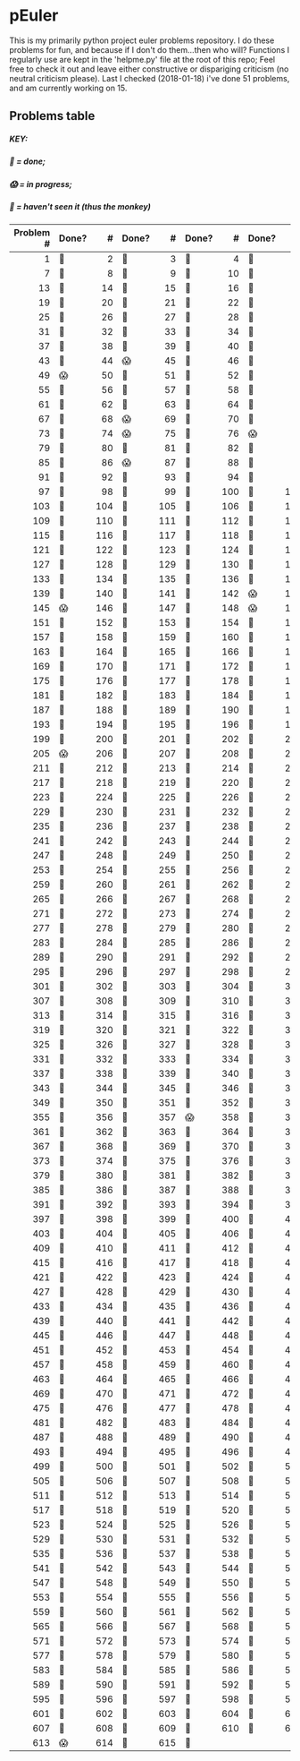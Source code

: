 # pEuler

This is my primarily python project euler problems repository.
I do these problems for fun, and because if I don't do them...then who will?
Functions I regularly use are kept in the 'helpme.py' file at the root of this repo;
Feel free to check it out and leave either constructive or dispariging criticism (no neutral criticism please).
Last I checked (2018-01-18) i've done 51 problems, and am currently working on 15.

## Problems table

##### KEY: 
##### :metal: = done; 
##### :scream: = in progress; 
##### :see_no_evil: = haven't seen it (thus the monkey)

| Problem # | Done? | # | Done? | # | Done? | # | Done? | # | Done? | # | Done? |
| ---:|:--- | ---:|:--- | ---:|:--- | ---:|:--- | ---:|:--- | ---:|:--- |
| 1 | :metal: | 2 | :metal: | 3 | :metal: | 4 | :metal: | 5 | :metal: | 6 | :metal: |
| 7 | :metal: | 8 | :metal: | 9 | :metal: | 10 | :metal: | 11 | :metal: | 12 | :metal: |
| 13 | :metal: | 14 | :see_no_evil: | 15 | :metal: | 16 | :metal: | 17 | :metal: | 18 | :metal: |
| 19 | :metal: | 20 | :metal: | 21 | :metal: | 22 | :metal: | 23 | :metal: | 24 | :metal: |
| 25 | :metal: | 26 | :metal: | 27 | :metal: | 28 | :metal: | 29 | :metal: | 30 | :see_no_evil: |
| 31 | :metal: | 32 | :metal: | 33 | :metal: | 34 | :see_no_evil: | 35 | :metal: | 36 | :metal: |
| 37 | :metal: | 38 | :metal: | 39 | :see_no_evil: | 40 | :metal: | 41 | :metal: | 42 | :metal: |
| 43 | :metal: | 44 | :scream: | 45 | :metal: | 46 | :see_no_evil: | 47 | :scream: | 48 | :metal: |
| 49 | :scream: | 50 | :metal: | 51 | :see_no_evil: | 52 | :see_no_evil: | 53 | :see_no_evil: | 54 | :see_no_evil: |
| 55 | :see_no_evil: | 56 | :metal: | 57 | :see_no_evil: | 58 | :see_no_evil: | 59 | :see_no_evil: | 60 | :see_no_evil: |
| 61 | :see_no_evil: | 62 | :see_no_evil: | 63 | :see_no_evil: | 64 | :see_no_evil: | 65 | :see_no_evil: | 66 | :see_no_evil: |
| 67 | :metal: | 68 | :scream: | 69 | :see_no_evil: | 70 | :see_no_evil: | 71 | :see_no_evil: | 72 | :see_no_evil: |
| 73 | :see_no_evil: | 74 | :scream: | 75 | :see_no_evil: | 76 | :scream: | 77 | :see_no_evil: | 78 | :see_no_evil: |
| 79 | :metal: | 80 | :see_no_evil: | 81 | :see_no_evil: | 82 | :see_no_evil: | 83 | :see_no_evil: | 84 | :see_no_evil: |
| 85 | :metal: | 86 | :scream: | 87 | :see_no_evil: | 88 | :see_no_evil: | 89 | :see_no_evil: | 90 | :see_no_evil: |
| 91 | :see_no_evil: | 92 | :metal: | 93 | :see_no_evil: | 94 | :see_no_evil: | 95 | :see_no_evil: | 96 | :see_no_evil: |
| 97 | :metal: | 98 | :see_no_evil: | 99 | :see_no_evil: | 100 | :see_no_evil: | 101 | :see_no_evil: | 102 | :metal: |
| 103 | :see_no_evil: | 104 | :see_no_evil: | 105 | :see_no_evil: | 106 | :see_no_evil: | 107 | :see_no_evil: | 108 | :see_no_evil: |
| 109 | :see_no_evil: | 110 | :see_no_evil: | 111 | :see_no_evil: | 112 | :metal: | 113 | :see_no_evil: | 114 | :see_no_evil: |
| 115 | :see_no_evil: | 116 | :see_no_evil: | 117 | :see_no_evil: | 118 | :see_no_evil: | 119 | :see_no_evil: | 120 | :see_no_evil: |
| 121 | :see_no_evil: | 122 | :see_no_evil: | 123 | :see_no_evil: | 124 | :see_no_evil: | 125 | :scream: | 126 | :see_no_evil: |
| 127 | :see_no_evil: | 128 | :see_no_evil: | 129 | :see_no_evil: | 130 | :see_no_evil: | 131 | :see_no_evil: | 132 | :see_no_evil: |
| 133 | :see_no_evil: | 134 | :see_no_evil: | 135 | :see_no_evil: | 136 | :see_no_evil: | 137 | :see_no_evil: | 138 | :see_no_evil: |
| 139 | :see_no_evil: | 140 | :see_no_evil: | 141 | :see_no_evil: | 142 | :scream: | 143 | :see_no_evil: | 144 | :see_no_evil: |
| 145 | :scream: | 146 | :see_no_evil: | 147 | :see_no_evil: | 148 | :scream: | 149 | :see_no_evil: | 150 | :see_no_evil: |
| 151 | :see_no_evil: | 152 | :see_no_evil: | 153 | :see_no_evil: | 154 | :see_no_evil: | 155 | :see_no_evil: | 156 | :see_no_evil: |
| 157 | :see_no_evil: | 158 | :see_no_evil: | 159 | :see_no_evil: | 160 | :see_no_evil: | 161 | :see_no_evil: | 162 | :see_no_evil: |
| 163 | :see_no_evil: | 164 | :see_no_evil: | 165 | :see_no_evil: | 166 | :see_no_evil: | 167 | :see_no_evil: | 168 | :see_no_evil: |
| 169 | :see_no_evil: | 170 | :see_no_evil: | 171 | :see_no_evil: | 172 | :see_no_evil: | 173 | :see_no_evil: | 174 | :see_no_evil: |
| 175 | :see_no_evil: | 176 | :see_no_evil: | 177 | :see_no_evil: | 178 | :see_no_evil: | 179 | :scream: | 180 | :see_no_evil: |
| 181 | :see_no_evil: | 182 | :see_no_evil: | 183 | :see_no_evil: | 184 | :see_no_evil: | 185 | :see_no_evil: | 186 | :see_no_evil: |
| 187 | :see_no_evil: | 188 | :see_no_evil: | 189 | :see_no_evil: | 190 | :see_no_evil: | 191 | :see_no_evil: | 192 | :see_no_evil: |
| 193 | :see_no_evil: | 194 | :see_no_evil: | 195 | :see_no_evil: | 196 | :see_no_evil: | 197 | :see_no_evil: | 198 | :see_no_evil: |
| 199 | :see_no_evil: | 200 | :see_no_evil: | 201 | :see_no_evil: | 202 | :see_no_evil: | 203 | :see_no_evil: | 204 | :see_no_evil: |
| 205 | :scream: | 206 | :metal: | 207 | :see_no_evil: | 208 | :see_no_evil: | 209 | :see_no_evil: | 210 | :see_no_evil: |
| 211 | :see_no_evil: | 212 | :see_no_evil: | 213 | :see_no_evil: | 214 | :see_no_evil: | 215 | :see_no_evil: | 216 | :see_no_evil: |
| 217 | :see_no_evil: | 218 | :see_no_evil: | 219 | :see_no_evil: | 220 | :see_no_evil: | 221 | :see_no_evil: | 222 | :see_no_evil: |
| 223 | :see_no_evil: | 224 | :see_no_evil: | 225 | :see_no_evil: | 226 | :see_no_evil: | 227 | :see_no_evil: | 228 | :see_no_evil: |
| 229 | :see_no_evil: | 230 | :see_no_evil: | 231 | :see_no_evil: | 232 | :see_no_evil: | 233 | :see_no_evil: | 234 | :see_no_evil: |
| 235 | :see_no_evil: | 236 | :see_no_evil: | 237 | :see_no_evil: | 238 | :see_no_evil: | 239 | :see_no_evil: | 240 | :see_no_evil: |
| 241 | :see_no_evil: | 242 | :see_no_evil: | 243 | :see_no_evil: | 244 | :see_no_evil: | 245 | :see_no_evil: | 246 | :see_no_evil: |
| 247 | :see_no_evil: | 248 | :see_no_evil: | 249 | :see_no_evil: | 250 | :see_no_evil: | 251 | :see_no_evil: | 252 | :see_no_evil: |
| 253 | :see_no_evil: | 254 | :see_no_evil: | 255 | :see_no_evil: | 256 | :see_no_evil: | 257 | :see_no_evil: | 258 | :see_no_evil: |
| 259 | :see_no_evil: | 260 | :see_no_evil: | 261 | :see_no_evil: | 262 | :see_no_evil: | 263 | :see_no_evil: | 264 | :see_no_evil: |
| 265 | :see_no_evil: | 266 | :see_no_evil: | 267 | :see_no_evil: | 268 | :see_no_evil: | 269 | :see_no_evil: | 270 | :see_no_evil: |
| 271 | :see_no_evil: | 272 | :see_no_evil: | 273 | :see_no_evil: | 274 | :see_no_evil: | 275 | :see_no_evil: | 276 | :see_no_evil: |
| 277 | :see_no_evil: | 278 | :see_no_evil: | 279 | :see_no_evil: | 280 | :see_no_evil: | 281 | :see_no_evil: | 282 | :see_no_evil: |
| 283 | :see_no_evil: | 284 | :see_no_evil: | 285 | :see_no_evil: | 286 | :see_no_evil: | 287 | :see_no_evil: | 288 | :see_no_evil: |
| 289 | :see_no_evil: | 290 | :see_no_evil: | 291 | :see_no_evil: | 292 | :see_no_evil: | 293 | :see_no_evil: | 294 | :see_no_evil: |
| 295 | :see_no_evil: | 296 | :see_no_evil: | 297 | :see_no_evil: | 298 | :see_no_evil: | 299 | :see_no_evil: | 300 | :see_no_evil: |
| 301 | :see_no_evil: | 302 | :see_no_evil: | 303 | :see_no_evil: | 304 | :see_no_evil: | 305 | :see_no_evil: | 306 | :see_no_evil: |
| 307 | :see_no_evil: | 308 | :see_no_evil: | 309 | :see_no_evil: | 310 | :see_no_evil: | 311 | :see_no_evil: | 312 | :see_no_evil: |
| 313 | :see_no_evil: | 314 | :see_no_evil: | 315 | :see_no_evil: | 316 | :see_no_evil: | 317 | :see_no_evil: | 318 | :see_no_evil: |
| 319 | :see_no_evil: | 320 | :see_no_evil: | 321 | :see_no_evil: | 322 | :see_no_evil: | 323 | :see_no_evil: | 324 | :see_no_evil: |
| 325 | :see_no_evil: | 326 | :see_no_evil: | 327 | :see_no_evil: | 328 | :see_no_evil: | 329 | :see_no_evil: | 330 | :see_no_evil: |
| 331 | :see_no_evil: | 332 | :see_no_evil: | 333 | :see_no_evil: | 334 | :see_no_evil: | 335 | :see_no_evil: | 336 | :see_no_evil: |
| 337 | :see_no_evil: | 338 | :see_no_evil: | 339 | :see_no_evil: | 340 | :see_no_evil: | 341 | :see_no_evil: | 342 | :see_no_evil: |
| 343 | :see_no_evil: | 344 | :see_no_evil: | 345 | :see_no_evil: | 346 | :see_no_evil: | 347 | :see_no_evil: | 348 | :see_no_evil: |
| 349 | :see_no_evil: | 350 | :see_no_evil: | 351 | :see_no_evil: | 352 | :see_no_evil: | 353 | :see_no_evil: | 354 | :see_no_evil: |
| 355 | :see_no_evil: | 356 | :see_no_evil: | 357 | :scream: | 358 | :see_no_evil: | 359 | :see_no_evil: | 360 | :see_no_evil: |
| 361 | :see_no_evil: | 362 | :see_no_evil: | 363 | :see_no_evil: | 364 | :see_no_evil: | 365 | :see_no_evil: | 366 | :see_no_evil: |
| 367 | :see_no_evil: | 368 | :see_no_evil: | 369 | :see_no_evil: | 370 | :see_no_evil: | 371 | :see_no_evil: | 372 | :see_no_evil: |
| 373 | :see_no_evil: | 374 | :see_no_evil: | 375 | :see_no_evil: | 376 | :see_no_evil: | 377 | :see_no_evil: | 378 | :see_no_evil: |
| 379 | :see_no_evil: | 380 | :see_no_evil: | 381 | :see_no_evil: | 382 | :see_no_evil: | 383 | :see_no_evil: | 384 | :see_no_evil: |
| 385 | :see_no_evil: | 386 | :see_no_evil: | 387 | :see_no_evil: | 388 | :see_no_evil: | 389 | :see_no_evil: | 390 | :see_no_evil: |
| 391 | :see_no_evil: | 392 | :see_no_evil: | 393 | :see_no_evil: | 394 | :see_no_evil: | 395 | :see_no_evil: | 396 | :see_no_evil: |
| 397 | :see_no_evil: | 398 | :see_no_evil: | 399 | :see_no_evil: | 400 | :see_no_evil: | 401 | :see_no_evil: | 402 | :see_no_evil: |
| 403 | :see_no_evil: | 404 | :see_no_evil: | 405 | :see_no_evil: | 406 | :see_no_evil: | 407 | :see_no_evil: | 408 | :see_no_evil: |
| 409 | :see_no_evil: | 410 | :see_no_evil: | 411 | :see_no_evil: | 412 | :see_no_evil: | 413 | :see_no_evil: | 414 | :see_no_evil: |
| 415 | :see_no_evil: | 416 | :see_no_evil: | 417 | :see_no_evil: | 418 | :see_no_evil: | 419 | :see_no_evil: | 420 | :see_no_evil: |
| 421 | :see_no_evil: | 422 | :see_no_evil: | 423 | :see_no_evil: | 424 | :see_no_evil: | 425 | :see_no_evil: | 426 | :see_no_evil: |
| 427 | :see_no_evil: | 428 | :see_no_evil: | 429 | :see_no_evil: | 430 | :see_no_evil: | 431 | :see_no_evil: | 432 | :see_no_evil: |
| 433 | :see_no_evil: | 434 | :see_no_evil: | 435 | :see_no_evil: | 436 | :see_no_evil: | 437 | :see_no_evil: | 438 | :see_no_evil: |
| 439 | :see_no_evil: | 440 | :see_no_evil: | 441 | :see_no_evil: | 442 | :see_no_evil: | 443 | :see_no_evil: | 444 | :see_no_evil: |
| 445 | :see_no_evil: | 446 | :see_no_evil: | 447 | :see_no_evil: | 448 | :see_no_evil: | 449 | :see_no_evil: | 450 | :see_no_evil: |
| 451 | :see_no_evil: | 452 | :see_no_evil: | 453 | :see_no_evil: | 454 | :see_no_evil: | 455 | :see_no_evil: | 456 | :see_no_evil: |
| 457 | :see_no_evil: | 458 | :see_no_evil: | 459 | :see_no_evil: | 460 | :see_no_evil: | 461 | :see_no_evil: | 462 | :see_no_evil: |
| 463 | :see_no_evil: | 464 | :see_no_evil: | 465 | :see_no_evil: | 466 | :see_no_evil: | 467 | :see_no_evil: | 468 | :see_no_evil: |
| 469 | :see_no_evil: | 470 | :see_no_evil: | 471 | :see_no_evil: | 472 | :see_no_evil: | 473 | :see_no_evil: | 474 | :see_no_evil: |
| 475 | :see_no_evil: | 476 | :see_no_evil: | 477 | :see_no_evil: | 478 | :see_no_evil: | 479 | :see_no_evil: | 480 | :see_no_evil: |
| 481 | :see_no_evil: | 482 | :see_no_evil: | 483 | :see_no_evil: | 484 | :see_no_evil: | 485 | :see_no_evil: | 486 | :see_no_evil: |
| 487 | :see_no_evil: | 488 | :see_no_evil: | 489 | :see_no_evil: | 490 | :see_no_evil: | 491 | :see_no_evil: | 492 | :see_no_evil: |
| 493 | :see_no_evil: | 494 | :see_no_evil: | 495 | :see_no_evil: | 496 | :see_no_evil: | 497 | :see_no_evil: | 498 | :see_no_evil: |
| 499 | :see_no_evil: | 500 | :see_no_evil: | 501 | :see_no_evil: | 502 | :see_no_evil: | 503 | :see_no_evil: | 504 | :see_no_evil: |
| 505 | :see_no_evil: | 506 | :see_no_evil: | 507 | :see_no_evil: | 508 | :see_no_evil: | 509 | :see_no_evil: | 510 | :see_no_evil: |
| 511 | :see_no_evil: | 512 | :see_no_evil: | 513 | :see_no_evil: | 514 | :see_no_evil: | 515 | :see_no_evil: | 516 | :see_no_evil: |
| 517 | :see_no_evil: | 518 | :see_no_evil: | 519 | :see_no_evil: | 520 | :see_no_evil: | 521 | :see_no_evil: | 522 | :see_no_evil: |
| 523 | :see_no_evil: | 524 | :see_no_evil: | 525 | :see_no_evil: | 526 | :see_no_evil: | 527 | :see_no_evil: | 528 | :see_no_evil: |
| 529 | :see_no_evil: | 530 | :see_no_evil: | 531 | :see_no_evil: | 532 | :see_no_evil: | 533 | :see_no_evil: | 534 | :see_no_evil: |
| 535 | :see_no_evil: | 536 | :see_no_evil: | 537 | :see_no_evil: | 538 | :see_no_evil: | 539 | :see_no_evil: | 540 | :see_no_evil: |
| 541 | :see_no_evil: | 542 | :see_no_evil: | 543 | :see_no_evil: | 544 | :see_no_evil: | 545 | :see_no_evil: | 546 | :see_no_evil: |
| 547 | :see_no_evil: | 548 | :see_no_evil: | 549 | :see_no_evil: | 550 | :see_no_evil: | 551 | :see_no_evil: | 552 | :see_no_evil: |
| 553 | :see_no_evil: | 554 | :see_no_evil: | 555 | :see_no_evil: | 556 | :see_no_evil: | 557 | :see_no_evil: | 558 | :see_no_evil: |
| 559 | :see_no_evil: | 560 | :see_no_evil: | 561 | :see_no_evil: | 562 | :see_no_evil: | 563 | :see_no_evil: | 564 | :see_no_evil: |
| 565 | :see_no_evil: | 566 | :see_no_evil: | 567 | :see_no_evil: | 568 | :see_no_evil: | 569 | :see_no_evil: | 570 | :see_no_evil: |
| 571 | :see_no_evil: | 572 | :see_no_evil: | 573 | :see_no_evil: | 574 | :see_no_evil: | 575 | :see_no_evil: | 576 | :see_no_evil: |
| 577 | :see_no_evil: | 578 | :see_no_evil: | 579 | :see_no_evil: | 580 | :see_no_evil: | 581 | :see_no_evil: | 582 | :see_no_evil: |
| 583 | :see_no_evil: | 584 | :see_no_evil: | 585 | :see_no_evil: | 586 | :see_no_evil: | 587 | :see_no_evil: | 588 | :see_no_evil: |
| 589 | :see_no_evil: | 590 | :see_no_evil: | 591 | :see_no_evil: | 592 | :see_no_evil: | 593 | :see_no_evil: | 594 | :see_no_evil: |
| 595 | :see_no_evil: | 596 | :see_no_evil: | 597 | :see_no_evil: | 598 | :see_no_evil: | 599 | :see_no_evil: | 600 | :see_no_evil: |
| 601 | :see_no_evil: | 602 | :see_no_evil: | 603 | :see_no_evil: | 604 | :see_no_evil: | 605 | :see_no_evil: | 606 | :see_no_evil: |
| 607 | :see_no_evil: | 608 | :see_no_evil: | 609 | :see_no_evil: | 610 | :see_no_evil: | 611 | :see_no_evil: | 612 | :see_no_evil: |
| 613 | :scream: | 614 | :see_no_evil: | 615 | :see_no_evil: |
